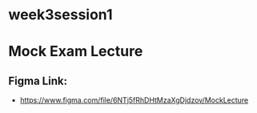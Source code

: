 # week3session1

# Mock Exam Lecture

## Figma Link:
- https://www.figma.com/file/6NTj5fRhDHtMzaXgDjdzov/MockLecture